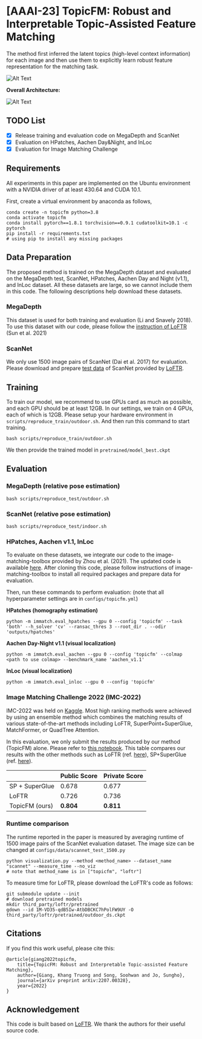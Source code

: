 # [AAAI-23] TopicFM: Robust and Interpretable Topic-Assisted Feature Matching

The method first inferred the latent topics (high-level context information) for each image and then use them to explicitly learn robust feature representation for the matching task.

![Alt Text](demo/topicfm.gif)

**Overall Architecture:**

![Alt Text](demo/architecture_v4.png)

## TODO List

- [x] Release training and evaluation code on MegaDepth and ScanNet
- [x] Evaluation on HPatches, Aachen Day&Night, and InLoc
- [x] Evaluation for Image Matching Challenge

## Requirements

All experiments in this paper are implemented on the Ubuntu environment 
with a NVIDIA driver of at least 430.64 and CUDA 10.1.

First, create a virtual environment by anaconda as follows,

    conda create -n topicfm python=3.8 
    conda activate topicfm
    conda install pytorch==1.8.1 torchvision==0.9.1 cudatoolkit=10.1 -c pytorch
    pip install -r requirements.txt
    # using pip to install any missing packages

## Data Preparation

The proposed method is trained on the MegaDepth dataset and evaluated on the MegaDepth test, ScanNet, HPatches, Aachen Day and Night (v1.1), and InLoc dataset.
All these datasets are large, so we cannot include them in this code. 
The following descriptions help download these datasets. 

### MegaDepth

This dataset is used for both training and evaluation (Li and Snavely 2018). 
To use this dataset with our code, please follow the [instruction of LoFTR](https://github.com/zju3dv/LoFTR/blob/master/docs/TRAINING.md) (Sun et al. 2021)

### ScanNet 
We only use 1500 image pairs of ScanNet (Dai et al. 2017) for evaluation. 
Please download and prepare [test data](https://drive.google.com/drive/folders/1DOcOPZb3-5cWxLqn256AhwUVjBPifhuf) of ScanNet
provided by [LoFTR](https://github.com/zju3dv/LoFTR/blob/master/docs/TRAINING.md).

## Training

To train our model, we recommend to use GPUs card as much as possible, and each GPU should be at least 12GB.
In our settings, we train on 4 GPUs, each of which is 12GB. 
Please setup your hardware environment in `scripts/reproduce_train/outdoor.sh`.
And then run this command to start training.

    bash scripts/reproduce_train/outdoor.sh

 We then provide the trained model in `pretrained/model_best.ckpt`
## Evaluation

### MegaDepth (relative pose estimation)

    bash scripts/reproduce_test/outdoor.sh

### ScanNet (relative pose estimation)

    bash scripts/reproduce_test/indoor.sh

### HPatches, Aachen v1.1, InLoc

To evaluate on these datasets, we integrate our code to the image-matching-toolbox provided by Zhou et al. (2021).
The updated code is available [here](https://github.com/TruongKhang/image-matching-toolbox). 
After cloning this code, please follow instructions of image-matching-toolbox to install all required packages and prepare data for evaluation.

Then, run these commands to perform evaluation: (note that all hyperparameter settings are in `configs/topicfm.yml`)

**HPatches (homography estimation)**

    python -m immatch.eval_hpatches --gpu 0 --config 'topicfm' --task 'both' --h_solver 'cv' --ransac_thres 3 --root_dir . --odir 'outputs/hpatches'

**Aachen Day-Night v1.1 (visual localization)**

    python -m immatch.eval_aachen --gpu 0 --config 'topicfm' --colmap <path to use colmap> --benchmark_name 'aachen_v1.1'

**InLoc (visual localization)**

    python -m immatch.eval_inloc --gpu 0 --config 'topicfm'

### Image Matching Challenge 2022 (IMC-2022)
IMC-2022 was held on [Kaggle](https://www.kaggle.com/competitions/image-matching-challenge-2022/overview). 
Most high ranking methods were achieved by using an ensemble method which combines the matching results of 
various state-of-the-art methods including LoFTR, SuperPoint+SuperGlue, MatchFormer, or QuadTree Attention.

In this evaluation, we only submit the results produced by our method (TopicFM) alone. Please refer to [this notebook](https://www.kaggle.com/code/khangtg09121995/topicfm-eval).
This table compares our results with the other methods such as LoFTR (ref. [here](https://www.kaggle.com/code/mcwema/imc-2022-kornia-loftr-score-plateau-0-726)), 
SP+SuperGlue (ref. [here](https://www.kaggle.com/code/yufei12/superglue-baseline)).

|                | Public Score | Private Score |
|----------------|--------------|---------------|
| SP + SuperGlue | 0.678        | 0.677         |
| LoFTR          | 0.726        | 0.736         |
| TopicFM (ours) | **0.804**    | **0.811**     |


### Runtime comparison

The runtime reported in the paper is measured by averaging runtime of 1500 image pairs of the ScanNet evaluation dataset.
The image size can be changed at `configs/data/scannet_test_1500.py`

    python visualization.py --method <method_name> --dataset_name "scannet" --measure_time --no_viz
    # note that method_name is in ["topicfm", "loftr"]

To measure time for LoFTR, please download the LoFTR's code as follows:

    git submodule update --init
    # download pretrained models
    mkdir third_party/loftr/pretrained 
    gdown --id 1M-VD35-qdB5Iw-AtbDBCKC7hPolFW9UY -O third_party/loftr/pretrained/outdoor_ds.ckpt

## Citations
If you find this work useful, please cite this:

    @article{giang2022topicfm,
        title={TopicFM: Robust and Interpretable Topic-assisted Feature Matching},
        author={Giang, Khang Truong and Song, Soohwan and Jo, Sungho},
        journal={arXiv preprint arXiv:2207.00328},
        year={2022}
    }

## Acknowledgement
This code is built based on [LoFTR](https://github.com/zju3dv/LoFTR). We thank the authors for their useful source code.
